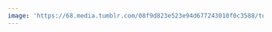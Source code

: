 ```yaml
---
image: 'https://68.media.tumblr.com/08f9d823e523e94d677243010f0c3588/tumblr_n8jtrnedt01tbdx3so1_r1_1280.jpg'
---
```

